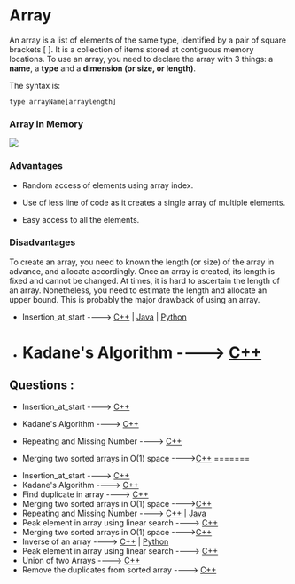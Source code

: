 # Array

An array is a list of elements of the same type, identified by a pair of square brackets [ ]. It is a collection of items stored at contiguous memory locations. To use an array, you need to declare the array with 3 things: a **name**, a **type** and a **dimension (or size, or length)**.

The syntax is:

`type arrayName[arraylength]`

### Array in Memory

![](https://media.geeksforgeeks.org/wp-content/uploads/array-2.png)

### Advantages

- Random access of elements using array index.

- Use of less line of code as it creates a single array of multiple elements.

- Easy access to all the elements.

### Disadvantages

To create an array, you need to known the length (or size) of the array in advance, and allocate accordingly. Once an array is created, its length is fixed and cannot be changed. At times, it is hard to ascertain the length of an array. Nonetheless, you need to estimate the length and allocate an upper bound. This is probably the major drawback of using an array.

- Insertion_at_start ----> [C++](/Code/C++/insertion_at_start.cpp) | [Java](/Code/Java/insertion_at_start.java) | [Python](/Code/Python/insertion_at_start.py)
- # Kadane's Algorithm ----> [C++](/Code/C++/kadane_algo.cpp)

## Questions :
- Insertion_at_start ----> [C++](/Code/C++/insertion_at_start.cpp)
- Kadane's Algorithm ----> [C++](/Code/C++/kadane_algo.cpp)
- Repeating and Missing Number ----> [C++](/Code/C++/repeating_and_missing_number.cpp)

- Merging two sorted arrays in O(1) space ---->[C++](/Code/C++/merge_in_constant_space.cpp)
=======
 * Insertion_at_start ----> [C++](/Code/C++/insertion_at_start.cpp) 
 * Kadane's Algorithm ----> [C++](/Code/C++/kadane_algo.cpp) 
 * Find duplicate in array ----> [C++](/Code/C++/Duplicate_in_array.cpp)
 * Merging two sorted arrays in O(1) space ---->[C++](/Code/C++/merge_in_constant_space.cpp) 
 * Repeating and Missing Number ----> [C++](/Code/C++/repeating_and_missing_number.cpp) | [Java](/Code/Java/Repeating_And_Missing_Number.java)
 * Peak element in array using linear search ----> [C++](/Code/C++/peak_value_linear_search.cpp)
 * Merging two sorted arrays in O(1) space ---->[C++](/Code/C++/merge_in_constant_space.cpp)
 * Inverse of an array ----> [C++](Code/C++/inverse_of_an_array.cpp) | [Python](/Code/Python/inverseArray.py)
 * Peak element in array using linear search ----> [C++](/Code/C++/peak_value_linear_search.cpp)
 * Union of two Arrays ----> [C++](Code/C++/Union_of_two_unsorted_array.cpp)
 * Remove the duplicates from sorted array ----> [C++](Code/C++/Remove_Duplicates.cpp)